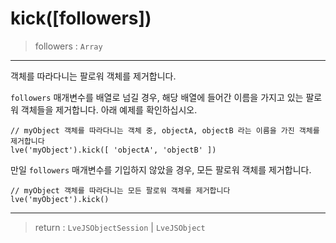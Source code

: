 # kick([followers])

> followers : `Array`

---

객체를 따라다니는 팔로워 객체를 제거합니다.  

`followers` 매개변수를 배열로 넘길 경우, 해당 배열에 들어간 이름을 가지고 있는 팔로워 객체들을 제거합니다. 아래 예제를 확인하십시오.

```
// myObject 객체를 따라다니는 객체 중, objectA, objectB 라는 이름을 가진 객체를 제거합니다
lve('myObject').kick([ 'objectA', 'objectB' ])
```

만일 `followers` 매개변수를 기입하지 않았을 경우, 모든 팔로워 객체를 제거합니다.

```
// myObject 객체를 따라다니는 모든 팔로워 객체를 제거합니다
lve('myObject').kick()
```

---

> return : `LveJSObjectSession` | `LveJSObject`